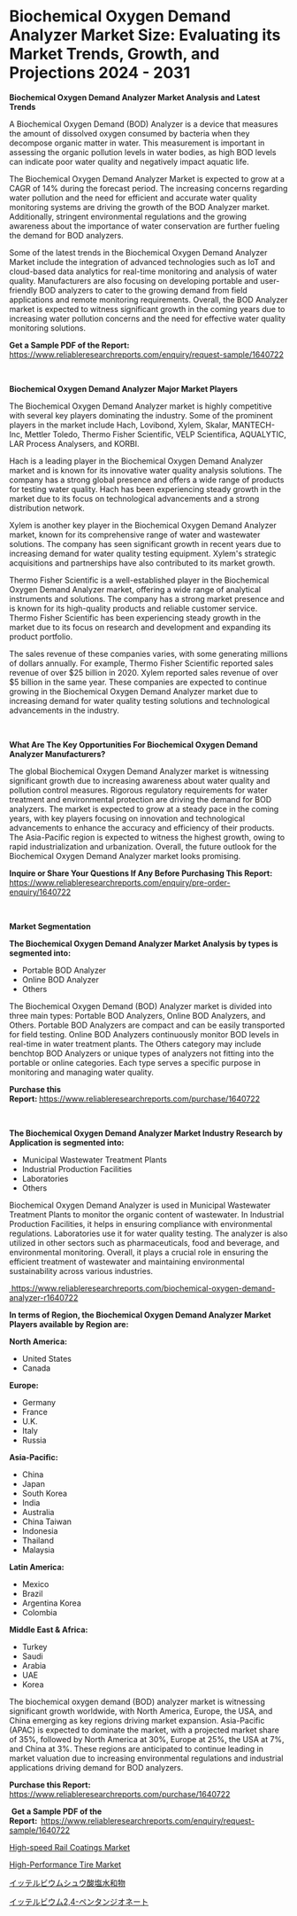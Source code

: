 <p><h1>Biochemical Oxygen Demand Analyzer Market Size: Evaluating its Market Trends, Growth, and Projections 2024 - 2031</h1></p><p><strong>Biochemical Oxygen Demand Analyzer Market Analysis and Latest Trends</strong></p>
<p><p>A Biochemical Oxygen Demand (BOD) Analyzer is a device that measures the amount of dissolved oxygen consumed by bacteria when they decompose organic matter in water. This measurement is important in assessing the organic pollution levels in water bodies, as high BOD levels can indicate poor water quality and negatively impact aquatic life.</p><p>The Biochemical Oxygen Demand Analyzer Market is expected to grow at a CAGR of 14% during the forecast period. The increasing concerns regarding water pollution and the need for efficient and accurate water quality monitoring systems are driving the growth of the BOD Analyzer market. Additionally, stringent environmental regulations and the growing awareness about the importance of water conservation are further fueling the demand for BOD analyzers.</p><p>Some of the latest trends in the Biochemical Oxygen Demand Analyzer Market include the integration of advanced technologies such as IoT and cloud-based data analytics for real-time monitoring and analysis of water quality. Manufacturers are also focusing on developing portable and user-friendly BOD analyzers to cater to the growing demand from field applications and remote monitoring requirements. Overall, the BOD Analyzer market is expected to witness significant growth in the coming years due to increasing water pollution concerns and the need for effective water quality monitoring solutions.</p></p>
<p><strong>Get a Sample PDF of the Report:&nbsp;</strong> <a href="https://www.reliableresearchreports.com/enquiry/request-sample/1640722">https://www.reliableresearchreports.com/enquiry/request-sample/1640722</a></p>
<p>&nbsp;</p>
<p><strong>Biochemical Oxygen Demand Analyzer Major Market Players</strong></p>
<p><p>The Biochemical Oxygen Demand Analyzer market is highly competitive with several key players dominating the industry. Some of the prominent players in the market include Hach, Lovibond, Xylem, Skalar, MANTECH-Inc, Mettler Toledo, Thermo Fisher Scientific, VELP Scientifica, AQUALYTIC, LAR Process Analysers, and KORBI.</p><p>Hach is a leading player in the Biochemical Oxygen Demand Analyzer market and is known for its innovative water quality analysis solutions. The company has a strong global presence and offers a wide range of products for testing water quality. Hach has been experiencing steady growth in the market due to its focus on technological advancements and a strong distribution network.</p><p>Xylem is another key player in the Biochemical Oxygen Demand Analyzer market, known for its comprehensive range of water and wastewater solutions. The company has seen significant growth in recent years due to increasing demand for water quality testing equipment. Xylem's strategic acquisitions and partnerships have also contributed to its market growth.</p><p>Thermo Fisher Scientific is a well-established player in the Biochemical Oxygen Demand Analyzer market, offering a wide range of analytical instruments and solutions. The company has a strong market presence and is known for its high-quality products and reliable customer service. Thermo Fisher Scientific has been experiencing steady growth in the market due to its focus on research and development and expanding its product portfolio.</p><p>The sales revenue of these companies varies, with some generating millions of dollars annually. For example, Thermo Fisher Scientific reported sales revenue of over $25 billion in 2020. Xylem reported sales revenue of over $5 billion in the same year. These companies are expected to continue growing in the Biochemical Oxygen Demand Analyzer market due to increasing demand for water quality testing solutions and technological advancements in the industry.</p></p>
<p>&nbsp;</p>
<p><strong>What Are The Key Opportunities For Biochemical Oxygen Demand Analyzer Manufacturers?</strong></p>
<p><p>The global Biochemical Oxygen Demand Analyzer market is witnessing significant growth due to increasing awareness about water quality and pollution control measures. Rigorous regulatory requirements for water treatment and environmental protection are driving the demand for BOD analyzers. The market is expected to grow at a steady pace in the coming years, with key players focusing on innovation and technological advancements to enhance the accuracy and efficiency of their products. The Asia-Pacific region is expected to witness the highest growth, owing to rapid industrialization and urbanization. Overall, the future outlook for the Biochemical Oxygen Demand Analyzer market looks promising.</p></p>
<p><strong>Inquire or Share Your Questions If Any Before Purchasing This Report:</strong> <a href="https://www.reliableresearchreports.com/enquiry/pre-order-enquiry/1640722">https://www.reliableresearchreports.com/enquiry/pre-order-enquiry/1640722</a></p>
<p>&nbsp;</p>
<p><strong>Market Segmentation</strong></p>
<p><strong>The Biochemical Oxygen Demand Analyzer Market Analysis by types is segmented into:</strong></p>
<p><ul><li>Portable BOD Analyzer</li><li>Online BOD Analyzer</li><li>Others</li></ul></p>
<p><p>The Biochemical Oxygen Demand (BOD) Analyzer market is divided into three main types: Portable BOD Analyzers, Online BOD Analyzers, and Others. Portable BOD Analyzers are compact and can be easily transported for field testing. Online BOD Analyzers continuously monitor BOD levels in real-time in water treatment plants. The Others category may include benchtop BOD Analyzers or unique types of analyzers not fitting into the portable or online categories. Each type serves a specific purpose in monitoring and managing water quality.</p></p>
<p><strong>Purchase this Report:&nbsp;</strong><a href="https://www.reliableresearchreports.com/purchase/1640722">https://www.reliableresearchreports.com/purchase/1640722</a></p>
<p>&nbsp;</p>
<p><strong>The Biochemical Oxygen Demand Analyzer Market Industry Research by Application is segmented into:</strong></p>
<p><ul><li>Municipal Wastewater Treatment Plants</li><li>Industrial Production Facilities</li><li>Laboratories</li><li>Others</li></ul></p>
<p><p>Biochemical Oxygen Demand Analyzer is used in Municipal Wastewater Treatment Plants to monitor the organic content of wastewater. In Industrial Production Facilities, it helps in ensuring compliance with environmental regulations. Laboratories use it for water quality testing. The analyzer is also utilized in other sectors such as pharmaceuticals, food and beverage, and environmental monitoring. Overall, it plays a crucial role in ensuring the efficient treatment of wastewater and maintaining environmental sustainability across various industries.</p></p>
<p><a href="https://www.reliableresearchreports.com/biochemical-oxygen-demand-analyzer-r1640722">&nbsp;https://www.reliableresearchreports.com/biochemical-oxygen-demand-analyzer-r1640722</a></p>
<p><strong>In terms of Region, the Biochemical Oxygen Demand Analyzer Market Players available by Region are:</strong></p>
<p>
    <p> <strong> North America: </strong>
        <ul>
            <li>United States</li>
            <li>Canada</li>
        </ul>
        </p> 
    <p> <strong> Europe: </strong>
        <ul>
            <li>Germany</li>
            <li>France</li>
            <li>U.K.</li>
            <li>Italy</li>
            <li>Russia</li>
        </ul>
        </p> 
    <p> <strong> Asia-Pacific: </strong>
        <ul>
            <li>China</li>
            <li>Japan</li>
            <li>South Korea</li>
            <li>India</li>
            <li>Australia</li>
            <li>China Taiwan</li>
            <li>Indonesia</li>
            <li>Thailand</li>
            <li>Malaysia</li>
        </ul>
        </p> 
    <p> <strong> Latin America: </strong>
        <ul>
            <li>Mexico</li>
            <li>Brazil</li>
            <li>Argentina Korea</li>
            <li>Colombia</li>
        </ul>
        </p> 
    <p> <strong> Middle East & Africa: </strong>
        <ul>
            <li>Turkey</li>
            <li>Saudi</li>
            <li>Arabia</li>
            <li>UAE</li>
            <li>Korea</li>
        </ul>
    </p>
    </p>
<p><p>The biochemical oxygen demand (BOD) analyzer market is witnessing significant growth worldwide, with North America, Europe, the USA, and China emerging as key regions driving market expansion. Asia-Pacific (APAC) is expected to dominate the market, with a projected market share of 35%, followed by North America at 30%, Europe at 25%, the USA at 7%, and China at 3%. These regions are anticipated to continue leading in market valuation due to increasing environmental regulations and industrial applications driving demand for BOD analyzers.</p></p>
<p><strong>Purchase this Report: </strong><a href="https://www.reliableresearchreports.com/purchase/1640722">https://www.reliableresearchreports.com/purchase/1640722</a></p>
<p>&nbsp;<strong>Get a Sample PDF of the Report:&nbsp;&nbsp;</strong><a href="https://www.reliableresearchreports.com/enquiry/request-sample/1640722">https://www.reliableresearchreports.com/enquiry/request-sample/1640722</a></p>
<p><strong></strong></p>
<p><p><a href="https://github.com/MyrticeDare2023/Market-Research-Report-List-1/blob/main/high-speed-rail-coatings-market.md">High-speed Rail Coatings Market</a></p><p><a href="https://github.com/cameroneffertz/Market-Research-Report-List-1/blob/main/high-performance-tire-market.md">High-Performance Tire Market</a></p><p><a href="https://github.com/ksxzwxabcuynh011/Market-Research-Report-List-2/blob/main/477707093724.md">イッテルビウムシュウ酸塩水和物</a></p><p><a href="https://github.com/mcbeesbxa270/Market-Research-Report-List-2/blob/main/405634193725.md">イッテルビウム2,4-ペンタンジオネート</a></p></p>